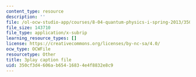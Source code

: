 ```yaml
---
content_type: resource
description: ''
file: /ol-ocw-studio-app/courses/8-04-quantum-physics-i-spring-2013/350cf3d4606ab65416834e4f8832e8c9_lHhw_SExF1M.srt
file_size: 143710
file_type: application/x-subrip
learning_resource_types: []
license: https://creativecommons.org/licenses/by-nc-sa/4.0/
ocw_type: OCWFile
resourcetype: Other
title: 3play caption file
uid: 350cf3d4-606a-b654-1683-4e4f8832e8c9
---
```

